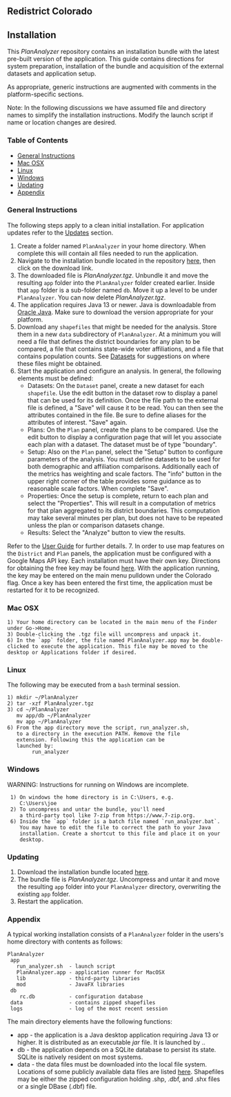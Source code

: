 ## Redistrict Colorado
## Installation
This *PlanAnalyzer* repository contains an installation bundle with the latest pre-built version of the application.
This guide contains directions for system preparation, installation of the bundle and acquisition of the external datasets and application setup.

As appropriate, generic instructions are augmented with comments in the platform-specific sections.

Note: In the following discussions we have assumed file and directory names to simplify the installation instructions. Modify the launch script if name or location changes are desired.

### Table of Contents <a id="table-of-contents"></a>

 * [General Instructions](#instructions)
 * [Mac OSX](#osx)
 * [Linux](#linux)
 * [Windows](#windows)
 * [Updating](#updates)
 * [Appendix](##appendix)

### General Instructions <a id="instructions"></a>
The following steps apply to a clean initial installation. For application updates refer to the [Updates](#updates) section.

 1. Create a folder named `PlanAnalyzer` in your home directory. When complete this will contain all files needed to run the application.
 2. Navigate to the installation bundle located in the repository [here](/release/PlanAnalyzer.tgz), then click on the download link.
 3. The downloaded file is *PlanAnalyzer.tgz*. Unbundle it and move the resulting `app` folder into the `PlanAnalyzer` folder created earlier. Inside that `app` folder is a sub-folder named `db`. Move it up a level to be under `PlanAnalyzer`. You can now delete *PlanAnalyzer.tgz*.
 4. The application requires Java 13 or newer. Java is downloadable from [Oracle Java](https://www.oracle.com/java/technologies/javase-downloads.html). Make sure to download the version appropriate for your platform.
 5. Download any `shapefiles` that might be needed for the analysis. Store them in a new `data` subdirectory of `PlanAnalyzer`. At a minimum you will need a file that defines the district boundaries for any plan to be compared, a file that contains state-wide voter affiliations, and a file that contains population counts. See [Datasets](https://github.com/chuckcoughlin/redistrict-colorado/tree/master/docs/datasets.md) for suggestions on where these files might be obtained.
 6. Start the application and configure an analysis. In general, the following elements must be defined:
     * Datasets: On the `Dataset` panel, create a new dataset for each `shapefile`. Use the edit button in the dataset row to display a panel that can be used for its definition. Once the file path to the external file is defined, a "Save" will cause it to be read. You can then see the attributes contained in the file. Be sure to define aliases for the attributes of interest. "Save" again.
     * Plans: On the `Plan` panel, create the plans to be compared. Use the edit button to display a configuration page that will let you associate each plan with a dataset. The dataset must be of type "boundary".
     * Setup: Also on the `Plan` panel, select the "Setup" button to configure parameters of the analysis. You must define datasets to be used for both demographic and affiliation comparisons. Additionally each of the metrics has weighting and scale factors. The "info" button in the upper right corner of the table provides some guidance as to reasonable scale factors. When complete "Save".
     * Properties: Once the setup is complete, return to each plan and select the "Properties". This will result in a computation of metrics for that plan aggregated to its district boundaries. This computation may take several minutes per plan, but does not have to be repeated unless the plan or comparison datasets change.
     * Results: Select the "Analyze" button to view the results.  

 Refer to the [User Guide](http://github.com/chuckcoughlin/redistrict-colorado/tree/master/docs/user-guide.md) for further details.
 7. In order to use map features on the `District` and `Plan` panels, the application must be configured with a Google Maps API key. Each installation must have their own key. Directions for obtaining
 the free key may be found [here](https://developers.google.com/maps/documentation/javascript/tutorial#api_key). With the application running, the key may be entered on the main menu pulldown under the Colorado flag. Once a key has been entered the first time, the application must be restarted for it to be recognized.

### Mac OSX <a id="Appendix"></a>
```
1) Your home directory can be located in the main menu of the Finder under Go->Home.
3) Double-clicking the .tgz file will uncompress and unpack it.
6) In the `app` folder, the file named PlanAnalyzer.app may be double-clicked to execute the application. This file may be moved to the desktop or Applications folder if desired.
```

### Linux <a id="linux"></a>
The following may be executed from a `bash` terminal session.
  ```
  1) mkdir ~/PlanAnalyzer
  2) tar -xzf PlanAnalyzer.tgz
  3) cd ~/PlanAnalyzer
     mv app/db ~/PlanAnalyzer
     mv app ~/PlanAnalyzer
  6) From the app directory move the script, run_analyzer.sh,
     to a directory in the execution PATH. Remove the file
     extension. Following this the application can be
     launched by:
          run_analyzer
  ```

### Windows <a id="windows"></a>
WARNING: Instructions for running on Windows are incomplete.
```
 1) On windows the home directory is in C:\Users, e.g.
    C:\Users\joe
 2) To uncompress and untar the bundle, you'll need
    a third-party tool like 7-zip from https://www.7-zip.org.
 6) Inside the `app` folder is a batch file named `run_analyzer.bat`.
    You may have to edit the file to correct the path to your Java
    installation. Create a shortcut to this file and place it on your
    desktop.
```
### Updating <a id="updates"></a>

1. Download the installation bundle located [here](/release/PlanAnalyzer.zip).
2. The bundle file is *PlanAnalyzer.tgz*. Uncompress and untar it and move the resulting `app` folder into your `PlanAnalyzer` directory, overwriting the existing `app` folder.
3. Restart the application.

### Appendix <a id="appendix"></a>
 A typical working installation consists of a  `PlanAnalyzer` folder in the users's home directory with contents as follows:

 ```
PlanAnalyzer
  app
    run_analyzer.sh  - launch script
    PlanAnalyzer.app - application runner for MacOSX
    lib              - third-party libraries
    mod              - JavaFX libraries
  db
     rc.db           - configuration database
  data               - contains zipped shapefiles
  logs               - log of the most recent session
 ```
 The main directory elements have the following functions:           
   * app - the application is a Java desktop application
    requiring Java 13 or higher. It is distributed as an executable
    *jar* file. It is launched by ..
   * db - the application depends on a SQLite database to persist its state. SQLite is natively resident on most systems.
   * data - the data files must be downloaded into the local file system. Locations of some publicly available data files are listed [here](https://github.com/chuckcoughlin/redistrict-colorado/tree/master/docs/datasets.md). Shapefiles may be either the zipped configuration holding .shp, .dbf, and .shx files or a single DBase (.dbf) file.
